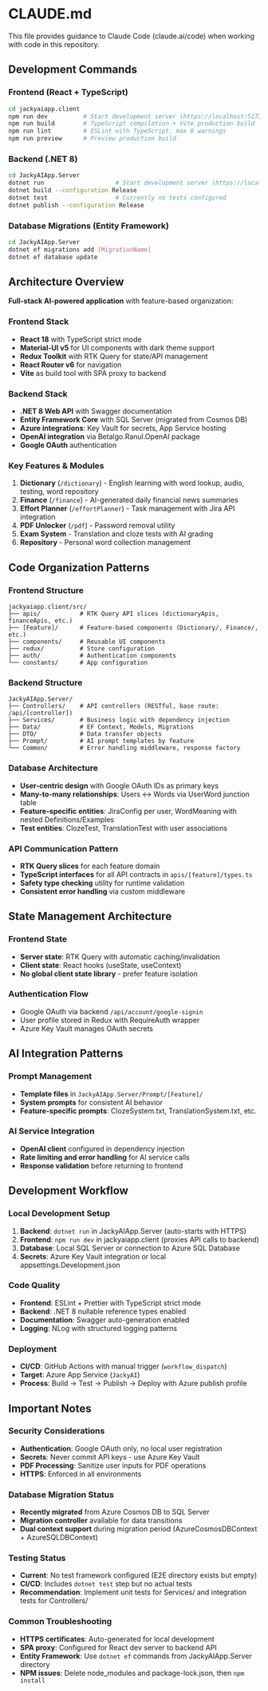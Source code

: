# CLAUDE.md

This file provides guidance to Claude Code (claude.ai/code) when working with code in this repository.

## Development Commands

### Frontend (React + TypeScript)
```bash
cd jackyaiapp.client
npm run dev          # Start development server (https://localhost:5173)
npm run build        # TypeScript compilation + Vite production build
npm run lint         # ESLint with TypeScript, max 0 warnings
npm run preview      # Preview production build
```

### Backend (.NET 8)
```bash
cd JackyAIApp.Server
dotnet run                    # Start development server (https://localhost:7034)
dotnet build --configuration Release
dotnet test                   # Currently no tests configured
dotnet publish --configuration Release
```

### Database Migrations (Entity Framework)
```bash
cd JackyAIApp.Server
dotnet ef migrations add [MigrationName]
dotnet ef database update
```

## Architecture Overview

**Full-stack AI-powered application** with feature-based organization:

### Frontend Stack
- **React 18** with TypeScript strict mode
- **Material-UI v5** for UI components with dark theme support
- **Redux Toolkit** with RTK Query for state/API management
- **React Router v6** for navigation
- **Vite** as build tool with SPA proxy to backend

### Backend Stack
- **.NET 8 Web API** with Swagger documentation
- **Entity Framework Core** with SQL Server (migrated from Cosmos DB)
- **Azure integrations**: Key Vault for secrets, App Service hosting
- **OpenAI integration** via Betalgo.Ranul.OpenAI package
- **Google OAuth** authentication

### Key Features & Modules
1. **Dictionary** (`/dictionary`) - English learning with word lookup, audio, testing, word repository
2. **Finance** (`/finance`) - AI-generated daily financial news summaries  
3. **Effort Planner** (`/effortPlanner`) - Task management with Jira API integration
4. **PDF Unlocker** (`/pdf`) - Password removal utility
5. **Exam System** - Translation and cloze tests with AI grading
6. **Repository** - Personal word collection management

## Code Organization Patterns

### Frontend Structure
```
jackyaiapp.client/src/
├── apis/           # RTK Query API slices (dictionaryApis, financeApis, etc.)
├── [Feature]/      # Feature-based components (Dictionary/, Finance/, etc.)
├── components/     # Reusable UI components
├── redux/          # Store configuration
├── auth/           # Authentication components
└── constants/      # App configuration
```

### Backend Structure
```
JackyAIApp.Server/
├── Controllers/    # API controllers (RESTful, base route: /api/[controller])
├── Services/       # Business logic with dependency injection
├── Data/           # EF Context, Models, Migrations
├── DTO/            # Data transfer objects
├── Prompt/         # AI prompt templates by feature
└── Common/         # Error handling middleware, response factory
```

### Database Architecture
- **User-centric design** with Google OAuth IDs as primary keys
- **Many-to-many relationships**: Users ↔ Words via UserWord junction table
- **Feature-specific entities**: JiraConfig per user, WordMeaning with nested Definitions/Examples
- **Test entities**: ClozeTest, TranslationTest with user associations

### API Communication Pattern
- **RTK Query slices** for each feature domain
- **TypeScript interfaces** for all API contracts in `apis/[feature]/types.ts`
- **Safety type checking** utility for runtime validation
- **Consistent error handling** via custom middleware

## State Management Architecture

### Frontend State
- **Server state**: RTK Query with automatic caching/invalidation
- **Client state**: React hooks (useState, useContext)
- **No global client state library** - prefer feature isolation

### Authentication Flow
- Google OAuth via backend `/api/account/google-signin`
- User profile stored in Redux with RequireAuth wrapper
- Azure Key Vault manages OAuth secrets

## AI Integration Patterns

### Prompt Management
- **Template files** in `JackyAIApp.Server/Prompt/[Feature]/`
- **System prompts** for consistent AI behavior
- **Feature-specific prompts**: ClozeSystem.txt, TranslationSystem.txt, etc.

### AI Service Integration
- **OpenAI client** configured in dependency injection
- **Rate limiting and error handling** for AI service calls
- **Response validation** before returning to frontend

## Development Workflow

### Local Development Setup
1. **Backend**: `dotnet run` in JackyAIApp.Server (auto-starts with HTTPS)
2. **Frontend**: `npm run dev` in jackyaiapp.client (proxies API calls to backend)
3. **Database**: Local SQL Server or connection to Azure SQL Database
4. **Secrets**: Azure Key Vault integration or local appsettings.Development.json

### Code Quality
- **Frontend**: ESLint + Prettier with TypeScript strict mode
- **Backend**: .NET 8 nullable reference types enabled
- **Documentation**: Swagger auto-generation enabled
- **Logging**: NLog with structured logging patterns

### Deployment
- **CI/CD**: GitHub Actions with manual trigger (`workflow_dispatch`)
- **Target**: Azure App Service (`JackyAI`)
- **Process**: Build → Test → Publish → Deploy with Azure publish profile

## Important Notes

### Security Considerations
- **Authentication**: Google OAuth only, no local user registration
- **Secrets**: Never commit API keys - use Azure Key Vault
- **PDF Processing**: Sanitize user inputs for PDF operations
- **HTTPS**: Enforced in all environments

### Database Migration Status
- **Recently migrated** from Azure Cosmos DB to SQL Server
- **Migration controller** available for data transitions
- **Dual context support** during migration period (AzureCosmosDBContext + AzureSQLDBContext)

### Testing Status
- **Current**: No test framework configured (E2E directory exists but empty)
- **CI/CD**: Includes `dotnet test` step but no actual tests
- **Recommendation**: Implement unit tests for Services/ and integration tests for Controllers/

### Common Troubleshooting
- **HTTPS certificates**: Auto-generated for local development
- **SPA proxy**: Configured for React dev server to backend API
- **Entity Framework**: Use `dotnet ef` commands from JackyAIApp.Server directory
- **NPM issues**: Delete node_modules and package-lock.json, then `npm install`